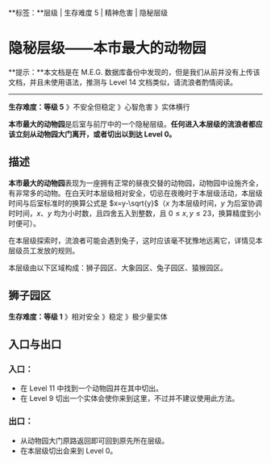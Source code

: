 **标签：**层级 | 生存难度 5 | 精神危害 | 隐秘层级

# 隐秘层级——本市最大的动物园

**提示：**本文档是在 M.E.G. 数据库备份中发现的，但是我们从前并没有上传该文档，并且未使用语法，推测与 Level 14 文档类似，请流浪者酌情阅读。

---

**生存难度：等级 5**
》不安全但稳定
》心智危害
》实体横行

**本市最大的动物园**是后室与前厅中的一个隐秘层级。**任何进入本层级的流浪者都应该立刻从动物园大门离开，或者切出以到达 Level 0。**

## 描述

**本市最大的动物园**表现为一座拥有正常的昼夜交替的动物园，动物园中设施齐全，有非常多的动物。在白天时本层级相对安全，切忌在夜晚时于本层级活动，本层级时间与后室标准时的换算公式是 $x=y-\sqrt{y}$（$x$ 为本层级时间，$y$ 为后室协调时时间，$x$、$y$ 均为小时数，且四舍五入到整数，且 $0 \leq x, y \leq 23$，换算精度到小时便可）。

在本层级探索时，流浪者可能会遇到兔子，这时应该毫不犹豫地远离它，详情见本层级员工发放的规则。

本层级由以下区域构成：狮子园区、大象园区、兔子园区、猿猴园区。

## 狮子园区

**生存难度：等级 1**
》相对安全
》稳定
》极少量实体

## 入口与出口

### 入口：

- 在 Level 11 中找到一个动物园并在其中切出。
- 在 Level 9 切出一个实体会使你来到这里，不过并不建议使用此方法。

### 出口：

- 从动物园大门原路返回即可回到原先所在层级。
- 在本层级切出会来到 Level 0。